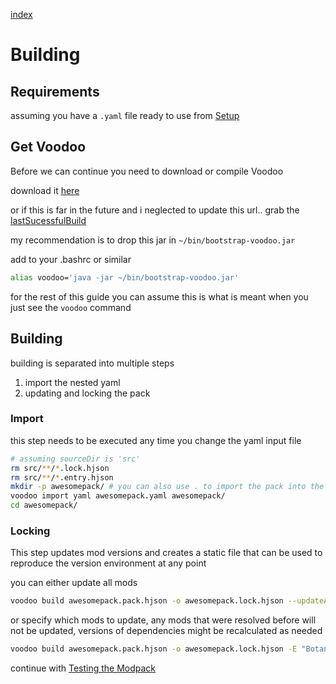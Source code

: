 [index](../../)

# Building

## Requirements

assuming you have a `.yaml` file ready to use from
[Setup](../setup)

## Get Voodoo

Before we can continue you need to download or compile Voodoo

download it
[here](https://ci.elytradev.com/job/elytra/job/Voodoo/job/rewrite/8/artifact/bootstrap/build/libs/bootstrap-voodoo-8.jar)

or if this is far in the future and i neglected to update this url.. grab the 
[lastSucessfulBuild](https://ci.elytradev.com/job/elytra/job/Voodoo/job/master/lastSuccessfulBuild/)

my recommendation is to drop this jar in `~/bin/bootstrap-voodoo.jar`

add to your .bashrc or similar

```bash
alias voodoo='java -jar ~/bin/bootstrap-voodoo.jar'
```

for the rest of this guide you can assume this is what is meant 
when you just see the `voodoo` command

## Building

building is separated into multiple steps
1. import the nested yaml
2. updating and locking the pack

### Import

this step needs to be executed any time you change the yaml input file

```bash
# assuming sourceDir is 'src'
rm src/**/*.lock.hjson
rm src/**/*.entry.hjson
mkdir -p awesomepack/ # you can also use . to import the pack into the current working directory
voodoo import yaml awesomepack.yaml awesomepack/
cd awesomepack/
```

### Locking

This step updates mod versions and creates a static file that can be used to reproduce the version environment at any point

you can either update all mods
```bash
voodoo build awesomepack.pack.hjson -o awesomepack.lock.hjson --updateAll
```

or specify which mods to update, any mods that were resolved before will not be updated,
versions of dependencies might be recalculated as needed

```bash
voodoo build awesomepack.pack.hjson -o awesomepack.lock.hjson -E "Botania" -E "Magic Arsenal"
```


continue with [Testing the Modpack](../testing)